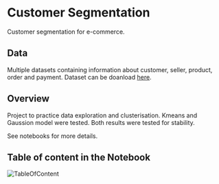 # Customer Segmentation

Customer segmentation for e-commerce.

## Data
Multiple datasets containing information about customer, seller, product, order and payment.
Dataset can be doanload [here](https://www.kaggle.com/datasets/olistbr/brazilian-ecommerce).

## Overview
Project to practice data exploration and clusterisation. Kmeans and Gaussion model were tested.
Both results were tested for stability.

See notebooks for more details.

## Table of content in the Notebook

![TableOfContent](https://user-images.githubusercontent.com/65543520/224144723-ceaeeee0-69c5-4d7b-8991-44ca314c617d.png)
